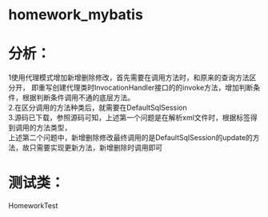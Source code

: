 # homework_mybatis

# 分析：
1使用代理模式增加新增删除修改，首先需要在调用方法时，和原来的查询方法区分开，
即重写创建代理类时InvocationHandler接口的的invoke方法，增加判断条件，根据判断条件调用不通的底层方法。  
2.在区分调用的方法种类后，就需要在DefaultSqlSession  
3.源码已下载，参照源码可知，上述第一个问题是在解析xml文件时，根据标签得到调用的方法类型，  
上述第二个问题中，新增删除修改最终调用的是DefaultSqlSession的update的方法，故只需要实现更新方法，新增删除时调用即可  


# 测试类：
HomeworkTest